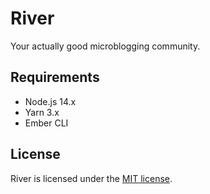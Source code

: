# River

Your actually good microblogging community.

## Requirements

- Node.js 14.x
- Yarn 3.x
- Ember CLI

## License

River is licensed under the [MIT license](LICENSE).
